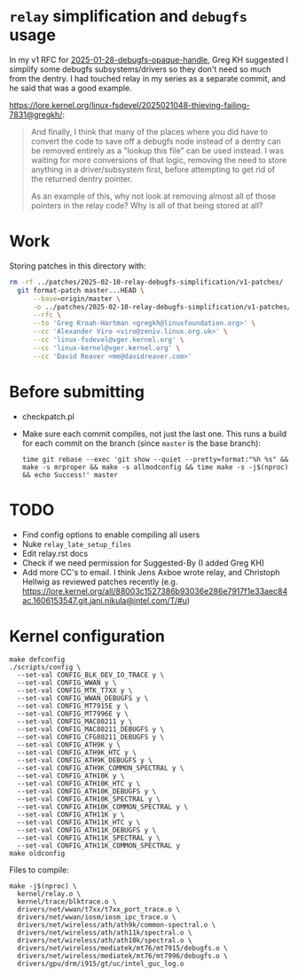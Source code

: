 # `relay` simplification and `debugfs` usage

In my v1 RFC for [2025-01-28-debugfs-opaque-handle](../2025-01-28-debugfs-opaque-handle), Greg KH suggested I simplify some debugfs subsystems/drivers so they don't need so much from the dentry. I had touched relay in my series as a separate commit, and he said that was a good example.

<https://lore.kernel.org/linux-fsdevel/2025021048-thieving-failing-7831@gregkh/>:

> And finally, I think that many of the places where you did have to
> convert the code to save off a debugfs node instead of a dentry can be
> removed entirely as a "lookup this file" can be used instead.  I was
> waiting for more conversions of that logic, removing the need to store
> anything in a driver/subsystem first, before attempting to get rid of
> the returned dentry pointer.
>
> As an example of this, why not look at removing almost all of those
> pointers in the relay code?  Why is all of that being stored at all?

# Work

Storing patches in this directory with:

```bash
rm -rf ../patches/2025-02-10-relay-debugfs-simplification/v1-patches/
  git format-patch master...HEAD \
      --base=origin/master \
      -o ../patches/2025-02-10-relay-debugfs-simplification/v1-patches/ \
      --rfc \
      --to 'Greg Kroah-Hartman <gregkh@linuxfoundation.org>' \
      --cc 'Alexander Viro <viro@zeniv.linux.org.uk>' \
      --cc 'linux-fsdevel@vger.kernel.org' \
      --cc 'linux-kernel@vger.kernel.org' \
      --cc 'David Reaver <me@davidreaver.com>'
```

# Before submitting

- checkpatch.pl
- Make sure each commit compiles, not just the last one. This runs a build for each commit on the branch (since `master` is the base branch):

  ```
  time git rebase --exec 'git show --quiet --pretty=format:"%h %s" && make -s mrproper && make -s allmodconfig && time make -s -j$(nproc) && echo Success!' master
  ```

# TODO

- Find config options to enable compiling all users
- Nuke `relay_late_setup_files`
- Edit relay.rst docs
- Check if we need permission for Suggested-By (I added Greg KH)
- Add more CC's to email. I think Jens Axboe wrote relay, and Christoph Hellwig as reviewed patches recently (e.g. <https://lore.kernel.org/all/88003c1527386b93036e286e7917f1e33aec84ac.1606153547.git.jani.nikula@intel.com/T/#u>)

# Kernel configuration

```
make defconfig
./scripts/config \
  --set-val CONFIG_BLK_DEV_IO_TRACE y \
  --set-val CONFIG_WWAN y \
  --set-val CONFIG_MTK_T7XX y \
  --set-val CONFIG_WWAN_DEBUGFS y \
  --set-val CONFIG_MT7915E y \
  --set-val CONFIG_MT7996E y \
  --set-val CONFIG_MAC80211 y \
  --set-val CONFIG_MAC80211_DEBUGFS y \
  --set-val CONFIG_CFG80211_DEBUGFS y \
  --set-val CONFIG_ATH9K y \
  --set-val CONFIG_ATH9K_HTC y \
  --set-val CONFIG_ATH9K_DEBUGFS y \
  --set-val CONFIG_ATH9K_COMMON_SPECTRAL y \
  --set-val CONFIG_ATH10K y \
  --set-val CONFIG_ATH10K_HTC y \
  --set-val CONFIG_ATH10K_DEBUGFS y \
  --set-val CONFIG_ATH10K_SPECTRAL y \
  --set-val CONFIG_ATH10K_COMMON_SPECTRAL y \
  --set-val CONFIG_ATH11K y \
  --set-val CONFIG_ATH11K_HTC y \
  --set-val CONFIG_ATH11K_DEBUGFS y \
  --set-val CONFIG_ATH11K_SPECTRAL y \
  --set-val CONFIG_ATH11K_COMMON_SPECTRAL y
make oldconfig
```

Files to compile:

```
make -j$(nproc) \
  kernel/relay.o \
  kernel/trace/blktrace.o \
  drivers/net/wwan/t7xx/t7xx_port_trace.o \
  drivers/net/wwan/iosm/iosm_ipc_trace.o \
  drivers/net/wireless/ath/ath9k/common-spectral.o \
  drivers/net/wireless/ath/ath11k/spectral.o \
  drivers/net/wireless/ath/ath10k/spectral.o \
  drivers/net/wireless/mediatek/mt76/mt7915/debugfs.o \
  drivers/net/wireless/mediatek/mt76/mt7996/debugfs.o \
  drivers/gpu/drm/i915/gt/uc/intel_guc_log.o
```
